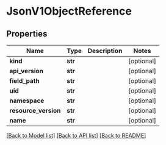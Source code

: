 # JsonV1ObjectReference


## Properties
Name | Type | Description | Notes
------------ | ------------- | ------------- | -------------
**kind** | **str** |  | [optional] 
**api_version** | **str** |  | [optional] 
**field_path** | **str** |  | [optional] 
**uid** | **str** |  | [optional] 
**namespace** | **str** |  | [optional] 
**resource_version** | **str** |  | [optional] 
**name** | **str** |  | [optional] 

[[Back to Model list]](../README.md#documentation-for-models) [[Back to API list]](../README.md#documentation-for-api-endpoints) [[Back to README]](../README.md)


